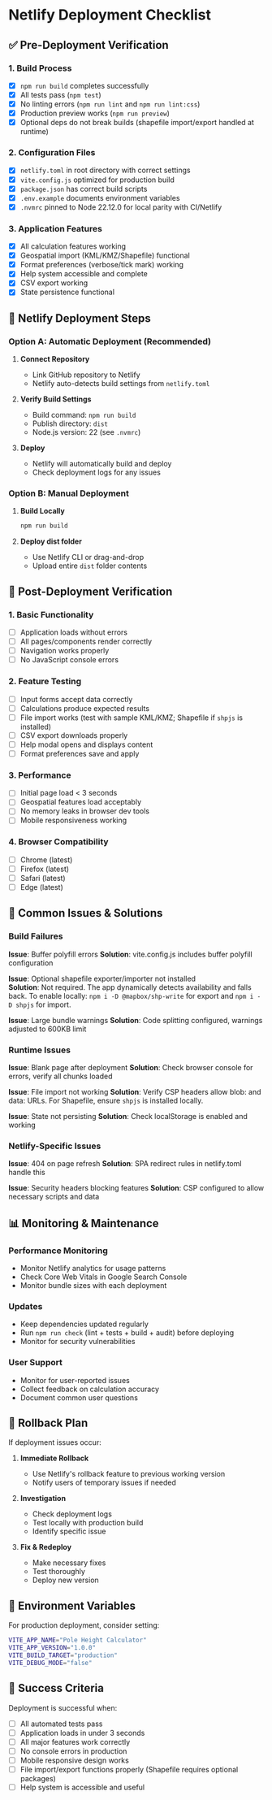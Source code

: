 # Netlify Deployment Checklist

## ✅ Pre-Deployment Verification

### 1. Build Process

- [x] `npm run build` completes successfully
- [x] All tests pass (`npm test`)
- [x] No linting errors (`npm run lint` and `npm run lint:css`)
- [x] Production preview works (`npm run preview`)
- [x] Optional deps do not break builds (shapefile import/export handled at runtime)

### 2. Configuration Files

- [x] `netlify.toml` in root directory with correct settings
- [x] `vite.config.js` optimized for production build
- [x] `package.json` has correct build scripts
- [x] `.env.example` documents environment variables
- [x] `.nvmrc` pinned to Node 22.12.0 for local parity with CI/Netlify

### 3. Application Features

- [x] All calculation features working
- [x] Geospatial import (KML/KMZ/Shapefile) functional
- [x] Format preferences (verbose/tick mark) working
- [x] Help system accessible and complete
- [x] CSV export working
- [x] State persistence functional

## 🚀 Netlify Deployment Steps

### Option A: Automatic Deployment (Recommended)

1. **Connect Repository**
   - Link GitHub repository to Netlify
   - Netlify auto-detects build settings from `netlify.toml`

2. **Verify Build Settings**
   - Build command: `npm run build`
   - Publish directory: `dist`
   - Node.js version: 22 (see `.nvmrc`)

3. **Deploy**
   - Netlify will automatically build and deploy
   - Check deployment logs for any issues

### Option B: Manual Deployment

1. **Build Locally**

   ```bash
   npm run build
   ```

2. **Deploy dist folder**
   - Use Netlify CLI or drag-and-drop
   - Upload entire `dist` folder contents

## 🔧 Post-Deployment Verification

### 1. Basic Functionality

- [ ] Application loads without errors
- [ ] All pages/components render correctly
- [ ] Navigation works properly
- [ ] No JavaScript console errors

### 2. Feature Testing

- [ ] Input forms accept data correctly
- [ ] Calculations produce expected results
- [ ] File import works (test with sample KML/KMZ; Shapefile if `shpjs` is installed)
- [ ] CSV export downloads properly
- [ ] Help modal opens and displays content
- [ ] Format preferences save and apply

### 3. Performance

- [ ] Initial page load < 3 seconds
- [ ] Geospatial features load acceptably
- [ ] No memory leaks in browser dev tools
- [ ] Mobile responsiveness working

### 4. Browser Compatibility

- [ ] Chrome (latest)
- [ ] Firefox (latest)
- [ ] Safari (latest)
- [ ] Edge (latest)

## 🐛 Common Issues & Solutions

### Build Failures

**Issue**: Buffer polyfill errors
**Solution**: vite.config.js includes buffer polyfill configuration

**Issue**: Optional shapefile exporter/importer not installed  
**Solution**: Not required. The app dynamically detects availability and falls back. To enable locally: `npm i -D @mapbox/shp-write` for export and `npm i -D shpjs` for import.

**Issue**: Large bundle warnings
**Solution**: Code splitting configured, warnings adjusted to 600KB limit

### Runtime Issues

**Issue**: Blank page after deployment
**Solution**: Check browser console for errors, verify all chunks loaded

**Issue**: File import not working
**Solution**: Verify CSP headers allow blob: and data: URLs. For Shapefile, ensure `shpjs` is installed locally.

**Issue**: State not persisting
**Solution**: Check localStorage is enabled and working

### Netlify-Specific Issues

**Issue**: 404 on page refresh
**Solution**: SPA redirect rules in netlify.toml handle this

**Issue**: Security headers blocking features
**Solution**: CSP configured to allow necessary scripts and data

## 📊 Monitoring & Maintenance

### Performance Monitoring

- Monitor Netlify analytics for usage patterns
- Check Core Web Vitals in Google Search Console
- Monitor bundle sizes with each deployment

### Updates

- Keep dependencies updated regularly
- Run `npm run check` (lint + tests + build + audit) before deploying
- Monitor for security vulnerabilities

### User Support

- Monitor for user-reported issues
- Collect feedback on calculation accuracy
- Document common user questions

## 🔄 Rollback Plan

If deployment issues occur:

1. **Immediate Rollback**
   - Use Netlify's rollback feature to previous working version
   - Notify users of temporary issues if needed

2. **Investigation**
   - Check deployment logs
   - Test locally with production build
   - Identify specific issue

3. **Fix & Redeploy**
   - Make necessary fixes
   - Test thoroughly
   - Deploy new version

## 📝 Environment Variables

For production deployment, consider setting:

```bash
VITE_APP_NAME="Pole Height Calculator"
VITE_APP_VERSION="1.0.0"
VITE_BUILD_TARGET="production"
VITE_DEBUG_MODE="false"
```

## 🎯 Success Criteria

Deployment is successful when:

- [ ] All automated tests pass
- [ ] Application loads in under 3 seconds
- [ ] All major features work correctly
- [ ] No console errors in production
- [ ] Mobile responsive design works
- [ ] File import/export functions properly (Shapefile requires optional packages)
- [ ] Help system is accessible and useful
